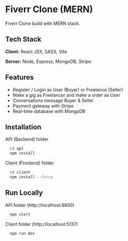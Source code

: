 
# Fiverr Clone (MERN)

Fiverr Clone build with MERN stack.

## Tech Stack

**Client:** React JSX, SASS, Vite

**Server:** Node, Express, MongoDB, Stripe


## Features

- Register / Login as User (Buyer) or Freelance (Seller)
- Make a gig as Freelancer and make a order as User
- Conversations message Buyer & Seller
- Payment gateway with Stripe
- Real-time database with MongoDB


## Installation

API (Backend) folder
```bash
  cd api
  npm install
```
    
Client (Frontend) folder
```bash
  cd client
  npm install --force
```
## Run Locally

API folder (http://localhost:8800)
```bash
  npm start
```

Client folder (http://localhost:5137)
```bash
  npm run dev
```